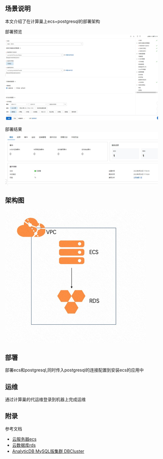 ## 场景说明
本文介绍了在计算巢上ecs+postgresql的部署架构

部署预览
![deploy.jpg](deploy.jpg)

部署结果
![result.jqg](result.jpg)

## 架构图
![architecture.jpg](architecture.jpg)

## 部署

部署ecs和postgresql,同时传入postgresql的连接配置到安装ecs的应用中

## 运维
通过计算巢的代运维登录到机器上完成运维

## 附录
参考文档
* [云服务器ecs](https://ros.console.aliyun.com/resourceType/ALIYUN::ECS::InstanceGroup)
* [云数据库rds](https://ros.console.aliyun.com/resourceType/ALIYUN::RDS::DBInstance)
* [AnalyticDB MySQL版集群 DBCluster](https://www.alibabacloud.com/help/zh/resource-orchestration-service/latest/aliyun-adb-dbcluster)